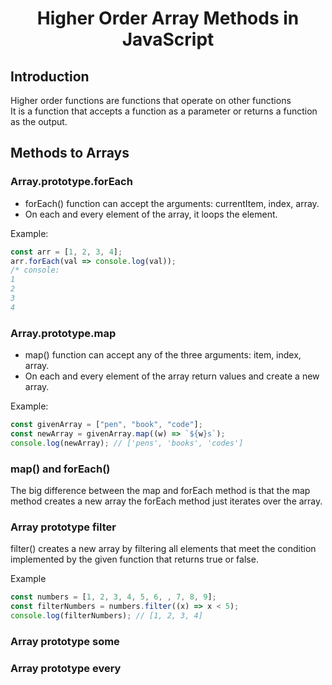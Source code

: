 <h1 align="center">Higher Order Array Methods in JavaScript</h1>

## Introduction

Higher order functions are functions that operate on other functions  
It is a function that accepts a function as a parameter or returns a function as the output.

## Methods to Arrays

### Array.prototype.forEach

- forEach() function can accept the arguments: currentItem, index, array.
- On each and every element of the array, it loops the element.

Example:

```js
const arr = [1, 2, 3, 4];
arr.forEach(val => console.log(val));
/* console:
1
2
3
4
```

### Array.prototype.map

- map() function can accept any of the three arguments: item, index, array.
- On each and every element of the array return values and create a new array.

Example:

```js
const givenArray = ["pen", "book", "code"];
const newArray = givenArray.map((w) => `${w}s`);
console.log(newArray); // ['pens', 'books', 'codes']
```

### map() and forEach()

The big difference between the map and forEach method is that the map method creates a new array
the forEach method just iterates over the array.

### Array prototype filter

filter() creates a new array by filtering all elements that meet the condition implemented by the given function that returns true or false.

Example

```js
const numbers = [1, 2, 3, 4, 5, 6, , 7, 8, 9];
const filterNumbers = numbers.filter((x) => x < 5);
console.log(filterNumbers); // [1, 2, 3, 4]
```

### Array prototype some

### Array prototype every
